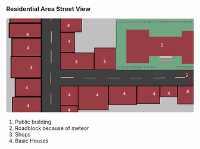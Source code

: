 ### Residential Area Street View

![Streetview](ResidentialArea.png)

1. Public building
2. Roadblock because of meteor
3. Shops
4. Basic Houses